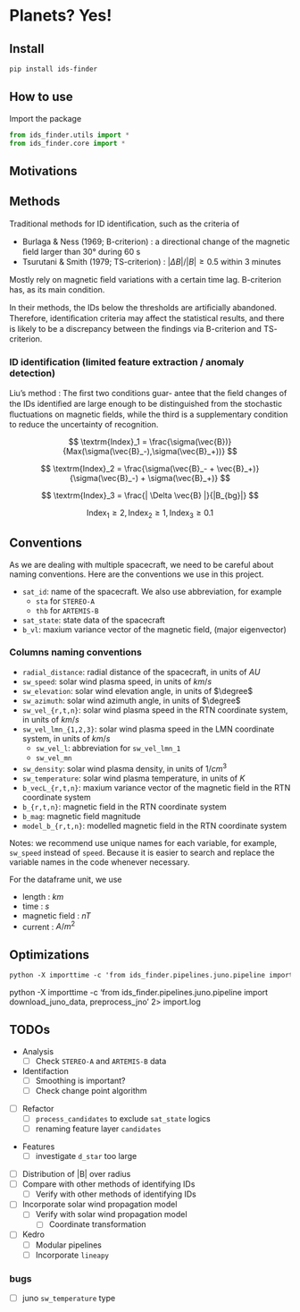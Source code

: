 # Planets? Yes!

<!-- WARNING: THIS FILE WAS AUTOGENERATED! DO NOT EDIT! -->

## Install

``` sh
pip install ids-finder
```

## How to use

Import the package

``` python
from ids_finder.utils import *
from ids_finder.core import *
```

## Motivations

## Methods

Traditional methods for ID identiﬁcation, such as the criteria of

- Burlaga & Ness (1969; B-criterion) : a directional change of the
  magnetic ﬁeld larger than 30° during 60 s
- Tsurutani & Smith (1979; TS-criterion) : $|ΔB|/|B| \geq 0.5$ within 3
  minutes

Mostly rely on magnetic ﬁeld variations with a certain time lag.
B-criterion has, as its main condition.

In their methods, the IDs below the thresholds are artiﬁcially
abandoned. Therefore, identiﬁcation criteria may affect the statistical
results, and there is likely to be a discrepancy between the ﬁndings via
B-criterion and TS- criterion.

### ID identification (limited feature extraction / anomaly detection)

Liu’s method : The ﬁrst two conditions guar- antee that the ﬁeld changes
of the IDs identiﬁed are large enough to be distinguished from the
stochastic ﬂuctuations on magnetic ﬁelds, while the third is a
supplementary condition to reduce the uncertainty of recognition.

$$ \textrm{Index}_1 = \frac{\sigma(\vec{B})}{Max(\sigma(\vec{B}_-),\sigma(\vec{B}_+))} $$

$$ \textrm{Index}_2 = \frac{\sigma(\vec{B}_- + \vec{B}_+)} {\sigma(\vec{B}_-) + \sigma(\vec{B}_+)} $$

$$ \textrm{Index}_3 = \frac{| \Delta \vec{B} |}{|B_{bg}|} $$

$$ \textrm{Index}_1 \ge 2, \textrm{Index}_2 \ge 1, \textrm{Index}_3 \ge 0.1 $$

## Conventions

As we are dealing with multiple spacecraft, we need to be careful about
naming conventions. Here are the conventions we use in this project.

- `sat_id`: name of the spacecraft. We also use abbreviation, for
  example
  - `sta` for `STEREO-A`
  - `thb` for `ARTEMIS-B`
- `sat_state`: state data of the spacecraft
- `b_vl`: maxium variance vector of the magnetic field, (major
  eigenvector)

### Columns naming conventions

- `radial_distance`: radial distance of the spacecraft, in units of $AU$
- `sw_speed`: solar wind plasma speed, in units of $km/s$
- `sw_elevation`: solar wind elevation angle, in units of $\degree$
- `sw_azimuth`: solar wind azimuth angle, in units of $\degree$
- `sw_vel_{r,t,n}`: solar wind plasma speed in the RTN coordinate
  system, in units of $km/s$
- `sw_vel_lmn_{1,2,3}`: solar wind plasma speed in the LMN coordinate
  system, in units of $km/s$
  - `sw_vel_l`: abbreviation for `sw_vel_lmn_1`
  - `sw_vel_mn`
- `sw_density`: solar wind plasma density, in units of $1/cm^{3}$
- `sw_temperature`: solar wind plasma temperature, in units of $K$
- `b_vecL_{r,t,n}`: maxium variance vector of the magnetic field in the
  RTN coordinate system
- `b_{r,t,n}`: magnetic field in the RTN coordinate system
- `b_mag`: magnetic field magnitude
- `model_b_{r,t,n}`: modelled magnetic field in the RTN coordinate
  system

Notes: we recommend use unique names for each variable, for example,
`sw_speed` instead of `speed`. Because it is easier to search and
replace the variable names in the code whenever necessary.

For the dataframe unit, we use

- length : $km$
- time : $s$
- magnetic field : $nT$
- current : $A/m^2$

## Optimizations

``` markdown
python -X importtime -c 'from ids_finder.pipelines.juno.pipeline import download_juno_data, preprocess_jno' 2> import.log && tuna import.log
```

python -X importtime -c ‘from ids_finder.pipelines.juno.pipeline import
download_juno_data, preprocess_jno’ 2\> import.log

## TODOs

- Analysis
  - [ ] Check `STEREO-A` and `ARTEMIS-B` data
- Identifaction
  - [ ] Smoothing is important?
  - [ ] Check change point algorithm
- [ ] Refactor
  - [ ] `process_candidates` to exclude `sat_state` logics
  - [ ] renaming feature layer `candidates`
- Features
  - [ ] investigate `d_star` too large
- [ ] Distribution of \|B\| over radius
- [ ] Compare with other methods of identifying IDs
  - [ ] Verify with other methods of identifying IDs
- [ ] Incorporate solar wind propagation model
  - [ ] Verify with solar wind propagation model
    - [ ] Coordinate transformation
- [ ] Kedro
  - [ ] Modular pipelines
  - [ ] Incorporate `lineapy`

### bugs

- [ ] juno `sw_temperature` type
